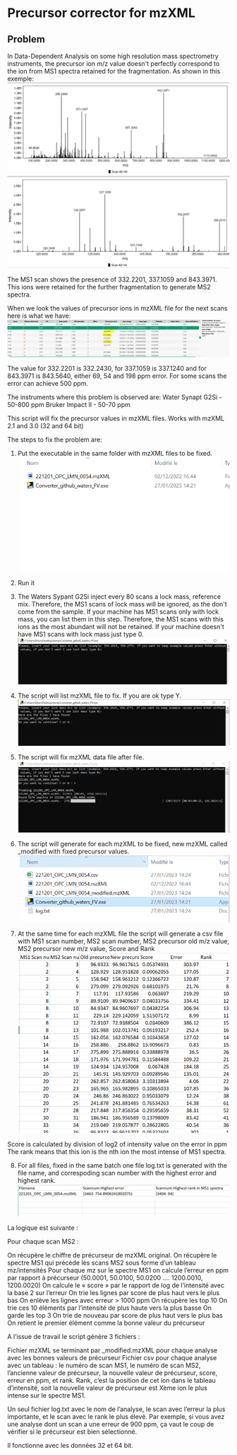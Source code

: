 # Precursor corrector for mzXML
## Problem
In Data-Dependent Analysis on some high resolution mass spectrometry instruments, the precursor ion m/z value doesn't perfectly correspond to the ion from MS1 spectra retained for the fragmentation.
As shown in this exemple:
![This is an image](/doc/MS1.PNG)
![This is an image](/doc/MS1_zoom.PNG)

The MS1 scan shows the presence of 332.2201, 337.1059 and 843.3971. This ions were retained for the further fragmentation to generate MS2 spectra.

When we look the values of precursor ions in mzXML file for the next scans here is what we have:
![This is an image](/doc/MS2.PNG)

The value for 332.2201 is 332.2430, for 337.1059 is 337.1240 and for 843.3971 is 843.5640, either 69, 54 and 198 ppm error. For some scans the error can achieve 500 ppm.

The instruments where this problem is observed are:
Water Synapt G2Si - 50-800 ppm
Bruker Impact II - 50-70 ppm

This script will fix the precursor values in mzXML files. Works with mzXML 2.1 and 3.0 (32 and 64 bit)

The steps to fix the problem are:
1) Put the executable in the same folder with mzXML files to be fixed.
![Step1](/doc/Step1.PNG)

2) Run it
3) The Waters Sypant G2Si inject every 80 scans a lock mass, reference mix. Therefore, the MS1 scans of lock mass will be ignored, as the don't come from the sample. If your machine has MS1 scans only with lock mass, you can list them in this step. Therefore, the MS1 scans with this ions as the most abundant will not be retained. 
If your machine doesn't have MS1 scans with lock mass just type 0.
![Step3](/doc/Step2.PNG)
4) The script will list mzXML file to fix. If you are ok type Y.
![Step4](/doc/Step3.PNG)

5) The script will fix mzXML data file after file.
![Step5](/doc/Step4.PNG)

6) The script will generate for each mzXML to be fixed, new mzXML called _modified with fixed precursor values.
![Step6](/doc/Step5.PNG)

7) At the same time for each mzXML file the script will generate a csv file with MS1 scan number, MS2 scan number, MS2 precursor old m/z value, MS2 precursor new m/z value, Score and Rank
![Step7](/doc/Step6.PNG)

Score is calculated by division of log2 of intensity value on the error in ppm
The rank means that this ion is the nth ion the most intense of MS1 spectra. 

8) For all files, fixed in the same batch one file log.txt is generated with the file name, and correspoding scan number with the highest error and highest rank.
![Step8](/doc/Step7.PNG)

La logique est suivante :

Pour chaque scan MS2 :

On récupère le chiffre de précurseur de mzXML original.
On récupère le spectre MS1 qui précède les scans MS2 sous forme d’un tableau mz/intensités
Pour chaque mz sur le spectre MS1 on calcule l’erreur en ppm par rapport à précurseur (50.0001, 50.0100, 50.0200 …. 1200.0010, 1200.0020)
On calcule le « score » par le rapport de log de l’intensité avec la base 2 sur l’erreur
On trie les lignes par score de plus haut vers le plus bas
On enlève les lignes avec erreur > 1000 ppm
On récupère les top 10
On trie ces 10 éléments par l’intensité de plus haute vers la plus basse
On garde les top 3
On trie de nouveau par score de plus haut vers le plus bas
On retient le premier élément comme la bonne valeur du précurseur
 

A l’issue de travail le script génère 3 fichiers :

Fichier mzXML se terminant par _modified.mzXML pour chaque analyse avec les bonnes valeurs de précurseur
Fichier csv pour chaque analyse avec un tableau : le numéro de scan MS1, le numéro de scan MS2, l’ancienne valeur de précurseur, la nouvelle valeur de précurseur, score, erreur en ppm, et rank. Rank, c’est la position de cet ion dans le tableau d’intensité, soit la nouvelle valeur de précurseur est Xème ion le plus intense sur le spectre MS1.

 

Un seul fichier log.txt avec le nom de l’analyse, le scan avec l’erreur la plus importante, et le scan avec le rank le plus élevé. Par exemple, si vous avez une analyse dont un scan a une erreur de 900 ppm, ça vaut le coup de vérifier si le précurseur est bien sélectionné.

 

Il fonctionne avec les données 32 et 64 bit.
